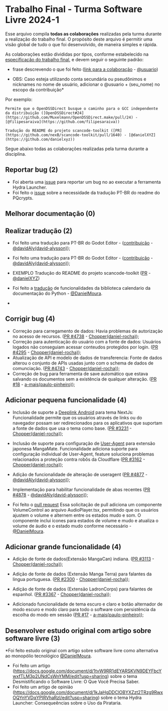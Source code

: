 # Trabalho Final - Turma Software Livre 2024-1

Esse arquivo compila **todas as colaborações** realizadas pela turma durante a realização do trabalho final.
O propósito deste arquivo é permitir uma visão global de tudo o que foi desenvolvido, de maneira simples e rápida.

As colaborações estão divididas por tipos, conforme estabelecido na [especificação do trabalho final](TrabalhoFinal.md), e devem seguir o seguinte padrão:

* frase descrevendo o que foi feito ([link para a colaboração]() - [@usuario]())

* OBS: Caso esteja utilizando conta secundária ou pseudônimos e nicknames no nome de usuário, adicionar o @usuario + (seu_nome) no escopo da contribuição*

Por exemplo:

```Permite que o OpenDSSDirect busque o caminho para o GCC independente da distribuição ([OpenDSSDirect#24](https://github.com/Muxelmann/OpenDSSDirect.make/pull/24) - [@filipesaraiva](https://github.com/filipesaraiva))```

```Tradução do README do projeto scancode-toolkit ([PR](https://github.com/nexB/scancode-toolkit/pull/1640) - [@danielXYZ](https://github.com/danielxyz))```

Segue abaixo todas as colaborações realizadas pela turma durante a disciplina.

## Reportar bug (2)

* Foi aberta uma [issue]([https://github.com/mauricioaniche/ck/issues/19](https://github.com/hydralauncher/hydra/issues/880)) para reportar um bug no ao executar a ferramenta Hydra Launcher.
* Foi feito o [issue]([https://github.com/okkur/syna/pull/573](https://github.com/Anish-M-code/pqcrypt/issues/20#issuecomment-2306482366)) sobre a necessidade da tradução PT-BR do readme do PQcrypts.

## Melhorar documentação (0)


## Realizar tradução (2)

* Foi feito uma tradução para PT-BR do Godot Editor - ([contribuição](https://hosted.weblate.org/translate/godot-engine/godot/pt/?checksum=658e910cac54b47a) - [@davidAly(david-alysson)](https://github.com/DavidAly));
* Foi feito uma tradução para PT-BR do Godot Editor - ([contribuição](https://hosted.weblate.org/translate/godot-engine/godot/pt/?checksum=4098574c0e119176) - [@davidAly(david-alysson)](https://github.com/DavidAly));



* EXEMPLO Tradução do README do projeto scancode-toolkit ([PR](https://github.com/nexB/scancode-toolkit/pull/1640) - [@danielXYZ](https://github.com/danielxyz))
  
* Foi feito a [tradução](https://docs.google.com/presentation/d/1jslBpZlaSi5D8dGLpMDhHx7__1fY_LmqgXw7haiOgTo/edit?usp=sharing) de funcionalidades da biblioteca calendario da documentação do Python - [@DanielMoura](https://github.com/DanielLieblen/SoftwareLivre2024-1/blob/main/TrabalhoFinal/DanielMoura.md).
* 
## Corrigir bug (4)


* Correção para carregamento de dados: Havia problemas de autorização no acesso de recursos. ([PR #4738](https://github.com/keiyoushi/extensions-source/pull/4738) - [Chopper(daniel-rocha)](https://github.com/choppeh));
* Correção para autenticação do usuário com a fonte de dados: Usuários logados não conseguiam acessar conteudos protegidos por login. ([PR #4295](https://github.com/keiyoushi/extensions-source/pull/4295) - [Chopper(daniel-rocha)](https://github.com/choppeh));
* Atualização de API e modelo de dados de transferencia: Fonte de dados alterou o conjunto de APIs usadas junto com o schema de dados de comunciação. ([PR #4743](https://github.com/keiyoushi/extensions-source/pull/4743) - [Chopper(daniel-rocha)](https://github.com/choppeh));
*  Correção de bug para ferramenta de save automático que estava salvando os documentos sem a existência de qualquer alteração. ([PR #18](https://github.com/Slacky300/REAL_TIME_EDIFY/pull/18) - [a-mais(paulo-pinheiro)](https://github.com/a-mais));


## Adicionar pequena funcionalidade (4)

* Inclusão de suporte a [Deeplink Android](https://developer.android.com/training/app-links#deep-links) para tema NextJs: Funcionalidade permite que os usuários através de links ou do navegador possam ser redirecionados para os aplicativos que suportam a fonte de dados que usa o tema como base. ([PR #3231](https://github.com/keiyoushi/extensions-source/pull/3231) - [Chopper(daniel-rocha)](https://github.com/choppeh));
* Inclusão de suporte para configuração de [User-Agent](https://developer.mozilla.org/pt-BR/docs/Web/HTTP/Headers/User-Agent) para extensão japonesa MangaMate. Funcionalidade adiciona suporte para configuração individual de User-Agent, feature soluciona problemas relacionados a proteção contra robôs da Cloudflare ([PR #3162](https://github.com/keiyoushi/extensions-source/pull/3162) - [Chopper(daniel-rocha)](https://github.com/choppeh));
* Adição de funcionalidade de alteração de useragent ([PR #4877](https://github.com/keiyoushi/extensions-source/pull/4877) - [@davidAly(david-alysson)](https://github.com/DavidAly));
* Implementação para habilitar funcionalidade de abas recentes ([PR #4878](https://github.com/keiyoushi/extensions-source/pull/4878) - [@davidAly(david-alysson)](https://github.com/DavidAly));


* Foi feito o [pull request](https://github.com/cardo-podcast/cardo/pull/5/commits/8baef31b292edcd359a0a9a75919561d9abe8bcb) Essa solicitação de pull adiciona um componente VolumeControl ao arquivo AudioPlayer.tsx, permitindo que os usuários ajustem o volume e alternem entre os estados mudo e som. O componente inclui ícones para estados de volume e mudo e atualiza o volume de áudio e o estado mudo conforme necessário - [@DanielMoura](https://github.com/DanielLieblen/SoftwareLivre2024-1/blob/main/TrabalhoFinal/DanielMoura.md).



## Adicionar grande funcionalidade (4)


*  Adição de fonte de dados(Extensão MangaCan) indiana. ([PR #3113](https://github.com/keiyoushi/extensions-source/pull/3113) - [Chopper(daniel-rocha)](https://github.com/choppeh));
* Adição de fonte de dados (Extensão  Manga Terra) para falantes da lingua portuguesa. ([PR #2300](https://github.com/keiyoushi/extensions-source/pull/2300) - [Chopper(daniel-rocha)](https://github.com/choppeh));
* Adição de fonte de dados (Extensão LadronCorps) para falantes de espanhol. ([PR #3367](https://github.com/keiyoushi/extensions-source/pull/3367) - [Chopper(daniel-rocha)](https://github.com/choppeh));

* Adicionado funcionalidade de tema escuro e claro e botão alternador de modo escuro e modo claro para todo o software com persistência da escolha do modo em sessão  ([PR #17](https://github.com/Slacky300/REAL_TIME_EDIFY/pull/17) - [a-mais(paulo-pinheiro)](https://github.com/a-mais));

## Desenvolver estudo original com artigo sobre software livre (3)

*Foi feito estudo original com artigo sobre software livre como alternativa ao monopólio tecnológico [@DanielMoura](https://github.com/DanielLieblen/SoftwareLivre2024-1/blob/main/TrabalhoFinal/DanielMoura.md).
* Foi feito um artigo (https://docs.google.com/document/d/1tvW9RR1dEYARSKVN9DEYFbcYwxfTLM3p2UNdCsWnYMM/edit?usp=sharing) sobre o tema Desmistificando o Software Livre: O Que Você Precisa Saber.
* Foi feito um artigo de opinião (https://docs.google.com/document/d/1kJaHgDDClOBYXZzt2TRzg9RwxOQYnYVDqYPIRVhaRzI/edit?usp=sharing) sobre o tema  Hydra Launcher: Consequeências sobre o Uso da Pirataria.

